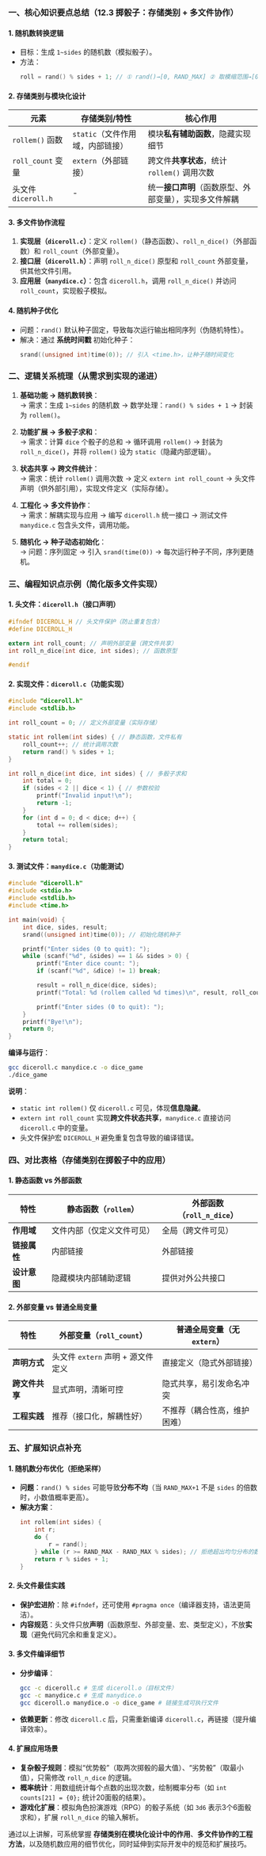 ### 一、核心知识要点总结（12.3 掷骰子：存储类别 + 多文件协作）  
#### 1. **随机数转换逻辑**  
- 目标：生成 `1~sides` 的随机数（模拟骰子）。  
- 方法：  
  ```c  
  roll = rand() % sides + 1; // ① rand()→[0, RAND_MAX] ② 取模缩范围→[0, sides-1] ③ +1→[1, sides]  
  ```  


#### 2. **存储类别与模块化设计**  
| **元素**          | **存储类别/特性**               | **核心作用**                     |  
|-------------------|--------------------------------|----------------------------------|  
| `rollem()` 函数   | `static`（文件作用域，内部链接） | 模块**私有辅助函数**，隐藏实现细节 |  
| `roll_count` 变量 | `extern`（外部链接）            | 跨文件**共享状态**，统计 `rollem()` 调用次数 |  
| 头文件 `diceroll.h` | -                              | 统一**接口声明**（函数原型、外部变量），实现多文件解耦 |  


#### 3. **多文件协作流程**  
1. **实现层（`diceroll.c`）**：定义 `rollem()`（静态函数）、`roll_n_dice()`（外部函数）和 `roll_count`（外部变量）。  
2. **接口层（`diceroll.h`）**：声明 `roll_n_dice()` 原型和 `roll_count` 外部变量，供其他文件引用。  
3. **应用层（`manydice.c`）**：包含 `diceroll.h`，调用 `roll_n_dice()` 并访问 `roll_count`，实现骰子模拟。  


#### 4. **随机种子优化**  
- 问题：`rand()` 默认种子固定，导致每次运行输出相同序列（伪随机特性）。  
- 解决：通过 **系统时间戳** 初始化种子：  
  ```c  
  srand((unsigned int)time(0)); // 引入 <time.h>，让种子随时间变化  
  ```  




### 二、逻辑关系梳理（从需求到实现的递进）  
1. **基础功能 → 随机数转换**：  
   → 需求：生成 `1~sides` 的随机数 → 数学处理：`rand() % sides + 1` → 封装为 `rollem()`。  

2. **功能扩展 → 多骰子求和**：  
   → 需求：计算 `dice` 个骰子的总和 → 循环调用 `rollem()` → 封装为 `roll_n_dice()`，并将 `rollem()` 设为 `static`（隐藏内部逻辑）。  

3. **状态共享 → 跨文件统计**：  
   → 需求：统计 `rollem()` 调用次数 → 定义 `extern int roll_count` → 头文件声明（供外部引用），实现文件定义（实际存储）。  

4. **工程化 → 多文件协作**：  
   → 需求：解耦实现与应用 → 编写 `diceroll.h` 统一接口 → 测试文件 `manydice.c` 包含头文件，调用功能。  

5. **随机化 → 种子动态初始化**：  
   → 问题：序列固定 → 引入 `srand(time(0))` → 每次运行种子不同，序列更随机。  




### 三、编程知识点示例（简化版多文件实现）  
#### 1. **头文件：`diceroll.h`（接口声明）**  
```c  
#ifndef DICEROLL_H // 头文件保护（防止重复包含）  
#define DICEROLL_H  

extern int roll_count; // 声明外部变量（跨文件共享）  
int roll_n_dice(int dice, int sides); // 函数原型  

#endif  
```  


#### 2. **实现文件：`diceroll.c`（功能实现）**  
```c  
#include "diceroll.h"  
#include <stdlib.h>  

int roll_count = 0; // 定义外部变量（实际存储）  

static int rollem(int sides) { // 静态函数，文件私有  
    roll_count++; // 统计调用次数  
    return rand() % sides + 1;  
}  

int roll_n_dice(int dice, int sides) { // 多骰子求和  
    int total = 0;  
    if (sides < 2 || dice < 1) { // 参数校验  
        printf("Invalid input!\n");  
        return -1;  
    }  
    for (int d = 0; d < dice; d++) {  
        total += rollem(sides);  
    }  
    return total;  
}  
```  


#### 3. **测试文件：`manydice.c`（功能测试）**  
```c  
#include "diceroll.h"  
#include <stdio.h>  
#include <stdlib.h>  
#include <time.h>  

int main(void) {  
    int dice, sides, result;  
    srand((unsigned int)time(0)); // 初始化随机种子  

    printf("Enter sides (0 to quit): ");  
    while (scanf("%d", &sides) == 1 && sides > 0) {  
        printf("Enter dice count: ");  
        if (scanf("%d", &dice) != 1) break;  

        result = roll_n_dice(dice, sides);  
        printf("Total: %d (rollem called %d times)\n", result, roll_count);  

        printf("Enter sides (0 to quit): ");  
    }  
    printf("Bye!\n");  
    return 0;  
}  
```  


**编译与运行**：  
```bash  
gcc diceroll.c manydice.c -o dice_game  
./dice_game  
```  
**说明**：  
- `static int rollem()` 仅 `diceroll.c` 可见，体现**信息隐藏**。  
- `extern int roll_count` 实现**跨文件状态共享**，`manydice.c` 直接访问 `diceroll.c` 中的变量。  
- 头文件保护宏 `DICEROLL_H` 避免重复包含导致的编译错误。  




### 四、对比表格（存储类别在掷骰子中的应用）  
#### 1. **静态函数 vs 外部函数**  
| **特性**       | 静态函数（`rollem`）          | 外部函数（`roll_n_dice`）      |  
|----------------|------------------------------|--------------------------------|  
| **作用域**     | 文件内部（仅定义文件可见）    | 全局（跨文件可见）             |  
| **链接属性**   | 内部链接                     | 外部链接                       |  
| **设计意图**   | 隐藏模块内部辅助逻辑          | 提供对外公共接口               |  


#### 2. **外部变量 vs 普通全局变量**  
| **特性**       | 外部变量（`roll_count`）      | 普通全局变量（无 `extern`）    |  
|----------------|------------------------------|--------------------------------|  
| **声明方式**   | 头文件 `extern` 声明 + 源文件定义 | 直接定义（隐式外部链接）       |  
| **跨文件共享** | 显式声明，清晰可控            | 隐式共享，易引发命名冲突       |  
| **工程实践**   | 推荐（接口化，解耦性好）      | 不推荐（耦合性高，维护困难）   |  




### 五、扩展知识点补充  
#### 1. **随机数分布优化（拒绝采样）**  
- **问题**：`rand() % sides` 可能导致**分布不均**（当 `RAND_MAX+1` 不是 `sides` 的倍数时，小数值概率更高）。  
- **解决方案**：  
  ```c  
  int rollem(int sides) {  
      int r;  
      do {  
          r = rand();  
      } while (r >= RAND_MAX - RAND_MAX % sides); // 拒绝超出均匀分布的数值  
      return r % sides + 1;  
  }  
  ```  


#### 2. **头文件最佳实践**  
- **保护宏进阶**：除 `#ifndef`，还可使用 `#pragma once`（编译器支持，语法更简洁）。  
- **内容规范**：头文件只放**声明**（函数原型、外部变量、宏、类型定义），不放**实现**（避免代码冗余和重复定义）。  


#### 3. **多文件编译细节**  
- **分步编译**：  
  ```bash  
  gcc -c diceroll.c # 生成 diceroll.o（目标文件）  
  gcc -c manydice.c # 生成 manydice.o  
  gcc diceroll.o manydice.o -o dice_game # 链接生成可执行文件  
  ```  
- **依赖更新**：修改 `diceroll.c` 后，只需重新编译 `diceroll.c`，再链接（提升编译效率）。  


#### 4. **扩展应用场景**  
- **复杂骰子规则**：模拟“优势骰”（取两次掷骰的最大值）、“劣势骰”（取最小值），只需修改 `roll_n_dice` 的逻辑。  
- **概率统计**：用数组统计每个点数的出现次数，绘制概率分布（如 `int counts[21] = {0};` 统计20面骰的结果）。  
- **游戏化扩展**：模拟角色扮演游戏（RPG）的骰子系统（如 `3d6` 表示3个6面骰求和），扩展 `roll_n_dice` 的输入解析。  




通过以上讲解，可系统掌握 **存储类别在模块化设计中的作用**、**多文件协作的工程方法**，以及随机数应用的细节优化，同时延伸到实际开发中的规范和扩展技巧。